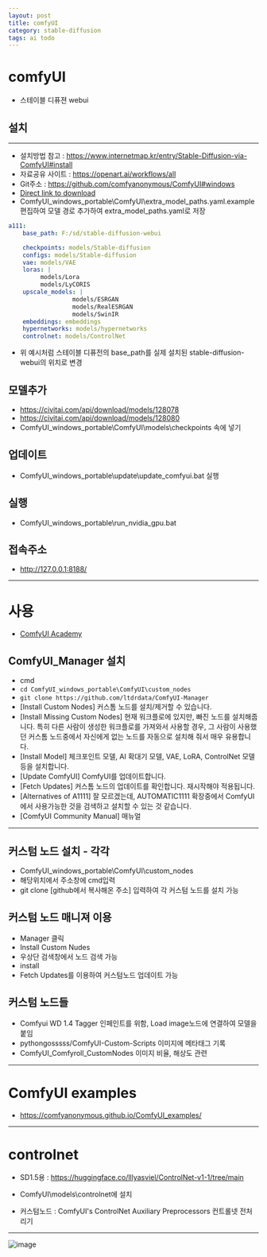 ```yaml
---
layout: post
title: comfyUI
category: stable-diffusion
tags: ai todo
---
```


# comfyUI
* 스테이블 디퓨젼 webui
## 설치
---

* 설치방법 참고 : <https://www.internetmap.kr/entry/Stable-Diffusion-via-ComfyUI#install>
* 자료공유 사이트 : <https://openart.ai/workflows/all>
* Git주소 : <https://github.com/comfyanonymous/ComfyUI#windows>
* [Direct link to download](https://github.com/comfyanonymous/ComfyUI/releases/download/latest/ComfyUI_windows_portable_nvidia_cu121_or_cpu.7z)
* ComfyUI_windows_portable\ComfyUI\extra_model_paths.yaml.example 편집하여 모델 경로 추가하여 extra_model_paths.yaml로 저장

```yaml
a111:
    base_path: F:/sd/stable-diffusion-webui

    checkpoints: models/Stable-diffusion
    configs: models/Stable-diffusion
    vae: models/VAE
    loras: |
         models/Lora
         models/LyCORIS
    upscale_models: |
                  models/ESRGAN
                  models/RealESRGAN
                  models/SwinIR
    embeddings: embeddings
    hypernetworks: models/hypernetworks
    controlnet: models/ControlNet
```

* 위 예시처럼 스테이블 디퓨전의 base_path를 실제 설치된 stable-diffusion-webui의 위치로 변경

## 모델추가
* <https://civitai.com/api/download/models/128078>
* <https://civitai.com/api/download/models/128080>
* ComfyUI_windows_portable\ComfyUI\models\checkpoints 속에 넣기

## 업데이트
* ComfyUI_windows_portable\update\update_comfyui.bat 실행

## 실행
* ComfyUI_windows_portable\run_nvidia_gpu.bat

## 접속주소
* <http://127.0.0.1:8188/>

---

# 사용
* [ComfyUI Academy](https://openart.ai/workflows/academy)

## ComfyUI_Manager 설치
* cmd
* ```cd ComfyUI_windows_portable\ComfyUI\custom_nodes```
* ```git clone https://github.com/ltdrdata/ComfyUI-Manager```
* [Install Custom Nodes] 커스톰 노드를 설치/제거할 수 있습니다. 
* [Install Missing Custom Nodes] 현재 워크플로에 있지만, 빠진 노드를 설치해줍니다. 특히 다른 사람이 생성한 워크플로를 가져와서 사용할 경우, 그 사람이 사용했던 커스톰 노드중에서 자신에게 없는 노드를 자동으로 설치해 줘서 매우 유용합니다.
* [Install Model] 체크포인트 모델, AI 확대기 모델, VAE, LoRA, ControlNet 모델 등을 설치합니다.
* [Update ComfyUI] ComfyUI를 업데이트합니다.
* [Fetch Updates] 커스톰 노드의 업데이트를 확인합니다. 재시작해야 적용됩니다.
* [Alternatives of A1111] 잘 모르겠는데, AUTOMATIC1111 확장중에서 ComfyUI에서 사용가능한 것을 검색하고 설치할 수 있는 것 같습니다.
* [ComfyUI Community Manual] 매뉴얼

---

## 커스텀 노드 설치 - 각각
* ComfyUI_windows_portable\ComfyUI\custom_nodes
* 해당위치에서 주소창에 cmd입력
* git clone [github에서 복사해온 주소] 입력하여 각 커스텀 노드를 설치 가능

## 커스텀 노드 매니져 이용
* Manager 클릭
* Install Custom Nudes
* 우상단 검색창에서 노드 검색 가능
* install
* Fetch Updates를 이용하여 커스텀노드 업데이트 가능
  
## 커스텀 노드들
* Comfyui WD 1.4 Tagger 인페인트를 위함, Load image노드에 연결하여 모델을 붙임
*  pythongosssss/ComfyUI-Custom-Scripts 이미지에 메타태그 기록
*  ComfyUI_Comfyroll_CustomNodes 이미지 비율, 해상도 관련
  
---

# ComfyUI examples
* <https://comfyanonymous.github.io/ComfyUI_examples/>

---

# controlnet
* SD1.5용 : https://huggingface.co/lllyasviel/ControlNet-v1-1/tree/main
* ComfyUI\models\controlnet에 설치

* 커스텀노드 :  ComfyUI's ControlNet Auxiliary Preprocessors 컨트롤넷 전처리기

---

![image](https://github.com/gunug/gunug.github.io/assets/52345276/4b697239-11b3-4b6f-a025-103db78f07c7)
